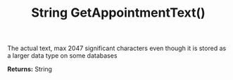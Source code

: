 ﻿---
uid: crmscript_ref_NSAlarmData_GetAppointmentText
title: String GetAppointmentText()
intellisense: NSAlarmData.GetAppointmentText
keywords: NSAlarmData, GetAppointmentText
so.topic: reference
---

The actual text, max 2047 significant characters even though it is stored as a larger data type on some databases

**Returns:** String


